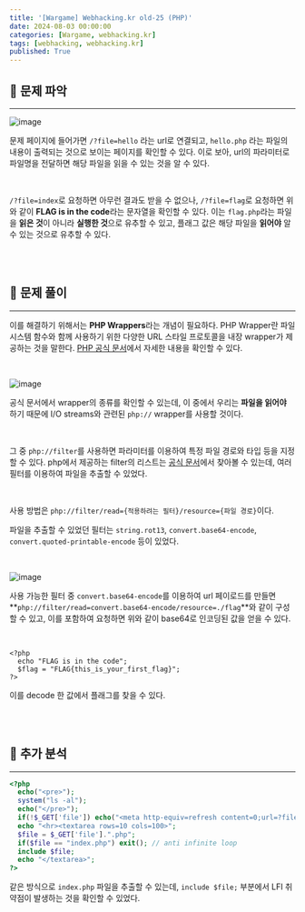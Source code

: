```yaml
---
title: '[Wargame] Webhacking.kr old-25 (PHP)'
date: 2024-08-03 00:00:00
categories: [Wargame, webhacking.kr]
tags: [webhacking, webhacking.kr]
published: True
---
```


## 🚩 문제 파악

---

![image](https://github.com/user-attachments/assets/d7113151-a6eb-4154-8010-3fd1876dd0f2)

문제 페이지에 들어가면 `/?file=hello` 라는 url로 연결되고, `hello.php` 라는 파일의 내용이 출력되는 것으로 보이는 페이지를 확인할 수 있다. 이로 보아, url의 파라미터로 파일명을 전달하면 해당 파일을 읽을 수 있는 것을 알 수 있다.

<br>

`/?file=index`로 요청하면 아무런 결과도 받을 수 없으나, `/?file=flag`로 요청하면 위와 같이 **FLAG is in the code**라는 문자열을 확인할 수 있다. 이는 `flag.php`라는 파일을 **읽은 것**이 아니라 **실행한 것**으로 유추할 수 있고, 플래그 값은 해당 파일을 **읽어야** 알 수 있는 것으로 유추할 수 있다.


<br><br>


## 🚩 문제 풀이

---

이를 해결하기 위해서는 **PHP Wrappers**라는 개념이 필요하다. PHP Wrapper란 파일 시스템 함수와 함께 사용하기 위한 다양한 URL 스타일 프로토콜을 내장 wrapper가 제공하는 것을 말한다. [PHP 공식 문서](https://www.php.net/manual/en/wrappers.php)에서 자세한 내용을 확인할 수 있다.

<br>

![image](https://github.com/user-attachments/assets/bf0f6a96-d4a6-4cd0-84ca-dae65ac3ffdf)

공식 문서에서 wrapper의 종류를 확인할 수 있는데, 이 중에서 우리는 **파일을 읽어야** 하기 때문에 I/O streams와 관련된 `php://` wrapper를 사용할 것이다.

<br>

그 중 `php://filter`를 사용하면 파라미터를 이용하여 특정 파일 경로와 타입 등을 지정할 수 있다. php에서 제공하는 filter의 리스트는 [공식 문서](https://www.php.net/manual/en/filters.php)에서 찾아볼 수 있는데, 여러 필터를 이용하여 파일을 추출할 수 있었다.

<br>

사용 방법은 `php://filter/read={적용하려는 필터}/resource={파일 경로}`이다.

파일을 추출할 수 있었던 필터는 `string.rot13`, `convert.base64-encode`, `convert.quoted-printable-encode` 등이 있었다.

<br>

![image](https://github.com/user-attachments/assets/899504db-fc73-4648-a185-095004ae0531)

사용 가능한 필터 중 `convert.base64-encode`를 이용하여 url 페이로드를 만들면 **`php://filter/read=convert.base64-encode/resource=./flag`**와 같이 구성할 수 있고, 이를 포함하여 요청하면 위와 같이 base64로 인코딩된 값을 얻을 수 있다.

<br>

```
<?php
  echo "FLAG is in the code";
  $flag = "FLAG{this_is_your_first_flag}";
?>
```

이를 decode 한 값에서 플래그를 찾을 수 있다.


<br><br>


## 🚩 추가 분석

---

```php
<?php
  echo("<pre>");
  system("ls -al");
  echo("</pre>");
  if(!$_GET['file']) echo("<meta http-equiv=refresh content=0;url=?file=hello>");
  echo "<hr><textarea rows=10 cols=100>";
  $file = $_GET['file'].".php";
  if($file == "index.php") exit(); // anti infinite loop
  include $file;
  echo "</textarea>";
?>
```
같은 방식으로 `index.php` 파일을 추출할 수 있는데, `include $file;` 부분에서 LFI 취약점이 발생하는 것을 확인할 수 있었다.
